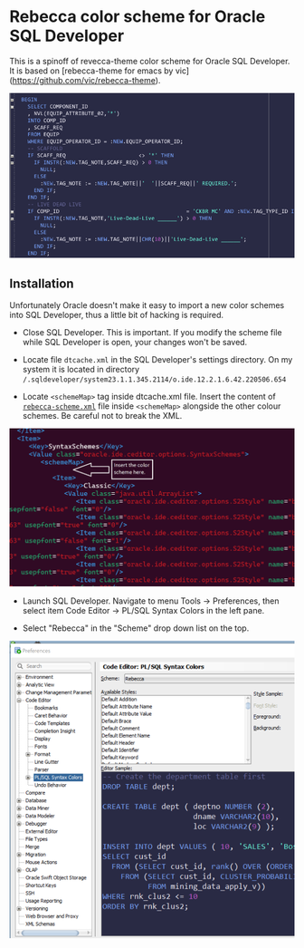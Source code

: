 # Rebecca color scheme for Oracle SQL Developer #

This is a spinoff of revecca-theme color scheme for Oracle SQL Developer. It is based on [rebecca-theme for emacs by vic] (https://github.com/vic/rebecca-theme).

![](screenshots/rebecca-sqldev_1.png)

## Installation ##

Unfortunately Oracle doesn't make it easy to import a new color schemes into SQL Developer, thus a little bit of hacking is required.

- Close SQL Developer. This is important. If you modify the scheme file while SQL Developer is open, your changes won't be saved.

- Locate file `dtcache.xml` in the SQL Developer's settings directory. On my system it is located in directory `/.sqldeveloper/system23.1.1.345.2114/o.ide.12.2.1.6.42.220506.654`

- Locate `<schemeMap>` tag inside dtcache.xml file. Insert the content of [`rebecca-scheme.xml`](https://raw.githubusercontent.com/nukecoder/rebecca-sqldeveloper/main/rebecca-scheme.xml) file inside `<schemeMap>` alongside the other colour schemes. Be careful not to break the XML.

![Insert the contents of rebecca-scheme.xml after opening schemeMap tag](screenshots/rebecca_insert_here.png)

- Launch SQL Developer. Navigate to menu Tools -> Preferences, then select item Code Editor -> PL/SQL Syntax Colors in the left pane.

- Select "Rebecca" in the "Scheme" drop down list on the top.

![](screenshots/rebecca-sqldev_2.png)
